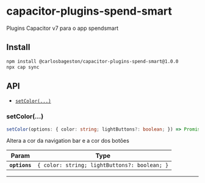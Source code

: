 # capacitor-plugins-spend-smart

Plugins Capacitor v7 para o app spendsmart

## Install

```bash
npm install @carlosbageston/capacitor-plugins-spend-smart@1.0.0
npx cap sync
```

## API

<docgen-index>

* [`setColor(...)`](#setcolor)

</docgen-index>

<docgen-api>
<!--Update the source file JSDoc comments and rerun docgen to update the docs below-->

### setColor(...)

```typescript
setColor(options: { color: string; lightButtons?: boolean; }) => Promise<void>
```

Altera a cor da navigation bar e a cor dos botões

| Param         | Type                                                    |
| ------------- | ------------------------------------------------------- |
| **`options`** | <code>{ color: string; lightButtons?: boolean; }</code> |

--------------------

</docgen-api>
